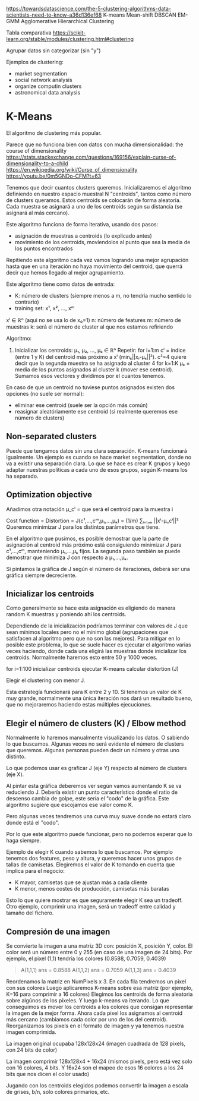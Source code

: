 https://towardsdatascience.com/the-5-clustering-algorithms-data-scientists-need-to-know-a36d136ef68
    K-means
    Mean-shift
    DBSCAN
    EM-GMM
    Agglomerative Hierarchical Clustering

Tabla comparativa
https://scikit-learn.org/stable/modules/clustering.html#clustering


Agrupar datos sin categorizar (sin "y")

Ejemplos de clustering:
  - market segmentation
  - social network analysis
  - organize computin clusters
  - astronomical data analysis


# K-Means
El algoritmo de clustering más popular.

Parece que no funciona bien con datos con mucha dimensionalidad: the course of dimensionality
    https://stats.stackexchange.com/questions/169156/explain-curse-of-dimensionality-to-a-child
    https://en.wikipedia.org/wiki/Curse_of_dimensionality
    https://youtu.be/0m5GNDo-CFM?t=63

Tenemos que decir cuantos clusters queremos.
Inicializaremos el algoritmo definiendo en nuestro espacio muestral N "centroids", tantos como número de clusters queramos.
Estos centroids se colocarán de forma aleatoria.
Cada muestra se asignará a uno de los centroids según su distancia (se asignará al más cercano).

Este algoritmo funciona de forma iterativa, usando dos pasos:
  - asignación de muestras a centroids (lo explicado antes)
  - movimiento de los centroids, movíendolos al punto que sea la media de los puntos encontrados

Repitiendo este algoritmo cada vez vamos logrando una mejor agrupación hasta que en una iteración no haya movimiento del centroid, que querrá decir que hemos llegado al mejor agrupamiento.


Este algoritmo tiene como datos de entrada:
 - K: número de clusters (siempre menos a m, no tendría mucho sentido lo contrario)
 - training set: x¹, x², ..., xᵐ

 xⁱ ∈ ℝⁿ (aqui no se usa lo de x₀=1)
 n: número de features
 m: número de muestras
 k: será el número de cluster al que nos estamos refiriendo


Algoritmo:
  1. Inicializar los centroids: μ₁, μ₂, ..., μₖ ∈ ℝⁿ
  Repetir:
    for i=1:m
      cⁱ = índice (entre 1 y K) del centroid más próximo a xⁱ (minₖ||xᵢ-μₖ||²). c²=4 quiere decir que la segunda muestra se ha asignado al cluster 4
    for k=1:K
      μₖ = media de los puntos asignados al cluster k (mover ese centroid). Sumamos esos vectores y dividimos por el cuantos tenemos.


En caso de que un centroid no tuviese puntos asignados existen dos opciones (no suele ser normal):
  - eliminar ese centroid (suele ser la opción más común)
  - reasignar aleatóriamente ese centroid (si realmente queremos ese número de clusters)



## Non-separated clusters
Puede que tengamos datos sin una clara separación.
K-means funcionará igualmente.
Un ejemplo es cuando se hace market segmentation, donde no va a existir una separación clara.
Lo que se hace es crear K grupos y luego adaptar nuestras políticas a cada uno de esos grupos, según K-means los ha separado.



## Optimization objective
Añadimos otra notación μ_cⁱ = que será el centroid para la muestra i

Cost function = Distortion = J(c¹,...,cᵐ,μ₁,...,μₖ) = (1/m) ∑ᵢ₌₁,ₘ ||xⁱ-μ_cⁱ||²
Queremos minimizar J para los distintos parámetros que tiene.

En el algoritmo que pusimos, es posible demostrar que la parte de asignación al centroid más próximo está consiguiendo minimizar J para c¹,...,cᵐ, manteniendo μ₁,...,μₖ fijos.
La segunda paso también se puede demostrar que minimiza J con respecto a μ₁,...,μₖ.

Si pintamos la gráfica de J según el número de iteraciones, deberá ser una gráfica siempre decreciente.



## Inicializar los centroids
Como generalmente se hace esta asignación es eligiendo de manera random K muestras y poniendo ahí los centroids.

Dependiendo de la inicialización podríamos terminar con valores de J que sean mínimos locales pero no el mínimo global (agrupaciones que satisfacen al algoritmo pero que no son las mejores).
Para mitigar en lo posible este problema, lo que se suele hacer es ejecutar el algoritmo varias veces haciendo, donde cada una eligirá las muestras donde inicializar los centroids.
Normalmente haremos esto entre 50 y 1000 veces.

for i=1:100
  inicializar centroids
  ejecutar K-means
  calcular distortion (J)

Elegir el clustering con menor J.

Esta estrategía funcionará para K entre 2 y 10.
Si tenemos un valor de K muy grande, normalmente una única iteración nos dará un resultado bueno, que no mejoraremos haciendo estas múltiples ejecuciones.



## Elegir el número de clusters (K) / Elbow method
Normalmente lo haremos manualmente visualizando los datos. O sabiendo lo que buscamos.
Algunas veces no será evidente el número de clusters que queremos. Algunas personas pueden decir un número y otras uno distinto.

Lo que podemos usar es graficar J (eje Y) respecto al número de clusters (eje X).

Al pintar esta gráfica deberemos ver según vamos aumentando K se va reduciendo J.
Debería existir un punto característico donde el ratio de descenso cambia de golpe, este sería el "codo" de la gráfica.
Este algoritmo sugiere que escojamos ese valor como K.

Pero algunas veces tendremos una curva muy suave donde no estará claro donde está el "codo".

Por lo que este algoritmo puede funcionar, pero no podemos esperar que lo haga siempre.


Ejemplo de elegir K cuando sabemos lo que buscamos.
Por ejemplo tenemos dos features, peso y altura, y queremos hacer unos grupos de tallas de camisetas.
Elegiremos el valor de K tomando en cuenta que implica para el negocio:
  - K mayor, camisetas que se ajustan más a cada cliente
  - K menor, menos costes de producción, camisetas más baratas

Esto lo que quiere mostrar es que seguramente elegir K sea un tradeoff. Otro ejemplo, comprimir una imagen, será un tradeoff entre calidad y tamaño del fichero.



## Compresión de una imagen
Se convierte la imagen a una matriz 3D con: posición X, posición Y, color.
El color será un número entre 0 y 255 (en caso de una imagen de 24 bits).
Por ejemplo, el pixel (1,1) tendría los colores (0.8588, 0.7059, 0.4039)
> A(1,1,1)
ans = 0.8588
> A(1,1,2)
ans = 0.7059
> A(1,1,3)
ans = 0.4039


Reordenamos la matriz en NumPixels x 3.
En cada fila tendremos un pixel con sus colores
Luego aplicaremos K-means sobre esa matriz (por ejemplo, K=16 para comprimir a 16 colores)
Elegimos los centroids de forma aleatoria sobre algúnos de los píxeles.
Y luego k-means va iterando.
Lo que conseguimos es mover los centroids a los colores que consigan representar la imagen de la mejor forma.
Ahora cada pixel los asignamos al centroid más cercano (cambiamos cada color por uno de los del centroid).
Reorganizamos los pixels en el formato de imagen y ya tenemos nuestra imagen comprimida.

La imagen original ocupaba 128x128x24 (imagen cuadrada de 128 pixels, con 24 bits de color)

La imagen comprimir 128x128x4 + 16x24 (mismos pixels, pero está vez solo con 16 colores, 4 bits. Y 16x24 son el mapeo de esos 16 colores a los 24 bits que nos dicen el color usado)

Jugando con los centroids elegidos podemos convertir la imagen a escala de grises, b/n, solo colores primarios, etc.
